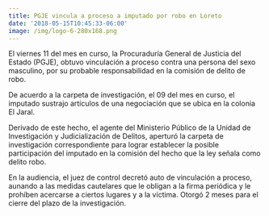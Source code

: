 ```yaml
---
title: PGJE vincula a proceso a imputado por robo en Loreto
date: '2018-05-15T10:45:33-06:00'
image: /img/logo-6-280x168.png
---
```

El viernes 11 del mes en curso, la Procuraduría General de Justicia del Estado (PGJE), obtuvo vinculación a proceso contra una persona del sexo masculino, por su probable responsabilidad en la comisión de delito de robo.

De acuerdo a la carpeta de investigación, el 09 del mes en curso, el imputado sustrajo artículos de una negociación que se ubica en la colonia El Jaral.

Derivado de este hecho, el agente del Ministerio Público de la Unidad de Investigación y Judicialización de Delitos, aperturó la carpeta de investigación correspondiente para lograr establecer la posible participación del imputado en la comisión del hecho que la ley señala como delito robo. 

En la audiencia, el juez de control decretó auto de vinculación a proceso, aunando a las medidas cautelares que le obligan a la firma periódica y le prohíben acercarse a ciertos lugares y a la víctima. Otorgó 2 meses para el cierre del plazo de la investigación.
